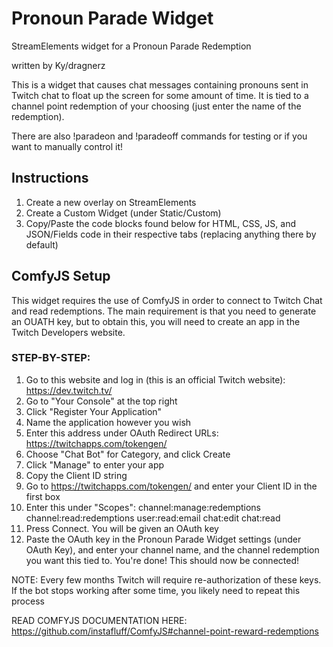 # Pronoun Parade Widget
StreamElements widget for a Pronoun Parade Redemption

written by Ky/dragnerz

This is a widget that causes chat messages containing pronouns sent in Twitch chat to float up the screen for some amount of time. It is tied to a channel point redemption of your choosing (just enter the name of the redemption).

There are also !paradeon and !paradeoff commands for testing or if you want to manually control it!

## Instructions
1. Create a new overlay on StreamElements
2. Create a Custom Widget (under Static/Custom)
3. Copy/Paste the code blocks found below for HTML, CSS, JS, and JSON/Fields code in their respective tabs (replacing anything there by default)

## ComfyJS Setup
This widget requires the use of ComfyJS in order to connect to Twitch Chat and read redemptions. The main requirement is that you need to generate an OUATH key, but to obtain this, you will need to create an app in the Twitch Developers website.

### STEP-BY-STEP:
1. Go to this website and log in (this is an official Twitch website): https://dev.twitch.tv/
2. Go to "Your Console" at the top right
3. Click "Register Your Application"
4. Name the application however you wish
5. Enter this address under OAuth Redirect URLs: https://twitchapps.com/tokengen/
6. Choose "Chat Bot" for Category, and click Create
7. Click "Manage" to enter your app
8. Copy the Client ID string
9. Go to https://twitchapps.com/tokengen/ and enter your Client ID in the first box
10. Enter this under "Scopes": channel:manage:redemptions channel:read:redemptions user:read:email chat:edit chat:read
11. Press Connect. You will be given an OAuth key
12. Paste the OAuth key in the Pronoun Parade Widget settings (under OAuth Key), and enter your channel name, and the channel redemption you want this tied to.
You're done! This should now be connected!

NOTE: 
Every few months Twitch will require re-authorization of these keys. If the bot stops working after some time, you likely need to repeat this process


READ COMFYJS DOCUMENTATION HERE:
https://github.com/instafluff/ComfyJS#channel-point-reward-redemptions

